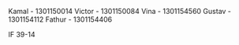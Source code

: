 Kamal   - 1301150014
Victor  - 1301150084
Vina    - 1301154560
Gustav  - 1301154112
Fathur  - 1301154406

IF 39-14
